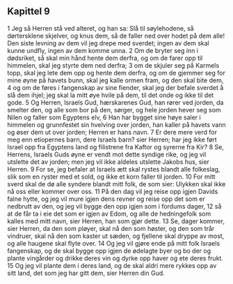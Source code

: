 ## Kapittel 9

1 Jeg så Herren stå ved alteret, og han sa: Slå til søylehodene, så dørtersklene skjelver, og knus dem, så de faller ned over hodet på dem alle! Den siste levning av dem vil jeg drepe med sverdet; ingen av dem skal kunne undfly, ingen av dem komme unna.
2 Om de bryter seg inn i dødsriket, så skal min hånd hente dem derfra, og om de farer opp til himmelen, skal jeg styrte dem ned derfra;
3 om de skjuler seg på Karmels topp, skal jeg lete dem opp og hente dem derfra, og om de gjemmer seg for mine øyne på havets bunn, skal jeg kalle ormen fram, og den skal bite dem,
4 og om de føres i fangenskap av sine fiender, skal jeg der befale sverdet å slå dem ihjel; jeg skal la mitt øye hvile på dem, til det onde og ikke til det gode.
5 Og Herren, Israels Gud, hærskarenes Gud, han rører ved jorden, da smelter den, og alle som bor på den, sørger, og hele jorden hever seg som Nilen og faller som Egyptens elv,
6 Han har bygget sine høye saler i himmelen og grunnfestet sin hvelving over jorden, han kaller på havets vann og øser dem ut over jorden; Herren er hans navn.
7 Er dere mere verd for meg enn etiopernes barn, dere Israels barn? sier Herren; har jeg ikke ført Israel opp fra Egyptens land og filistrene fra Kaftor og syrerne fra Kir?
8 Se, Herrens, Israels Guds øyne er vendt mot dette syndige rike, og jeg vil utslette det av jorden; men jeg vil ikke aldeles utslette Jakobs hus, sier Herren.
9 For se, jeg befaler at Israels ætt skal rystes blandt alle folkeslag, slik som en ryster med et sold, og ikke et korn faller til jorden.
10 For mitt sverd skal de dø alle syndere blandt mitt folk, de som sier: Ulykken skal ikke nå oss eller kommer over oss.
11 På den dag vil jeg reise opp igjen Davids falne hytte, og jeg vil mure igjen dens revner og reise opp det som er nedbrutt av den, og jeg vil bygge den opp igjen som i fordums dager,
12 så at de får ta i eie det som er igjen av Edom, og alle de hedningefolk som kalles med mitt navn, sier Herren, han som gjør dette.
13 Se, dager kommer, sier Herren, da den som pløyer, skal nå den som høster, og den som trår vindruer, skal nå den som kaster ut sæden, og fjellene skal dryppe av most, og alle haugene skal flyte over.
14 Og jeg vil gjøre ende på mitt folk Israels fangenskap, og de skal bygge opp igjen de ødelagte byer og bo der og plante vingårder og drikke deres vin og dyrke opp haver og ete deres frukt.
15 Og jeg vil plante dem i deres land, og de skal aldri mere rykkes opp av sitt land, det som jeg har gitt dem, sier Herren din Gud.
